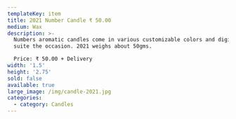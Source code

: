 ```yaml
---
templateKey: item
title: 2021 Number Candle ₹ 50.00
medium: Wax
description: >-
  Numbers aromatic candles come in various customizable colors and digits to
  suite the occasion. 2021 weighs about 50gms.

  Price: ₹ 50.00 + Delivery
width: '1.5'
height: '2.75'
sold: false
available: true
large_image: /img/candle-2021.jpg
categories:
  - category: Candles
---
```


